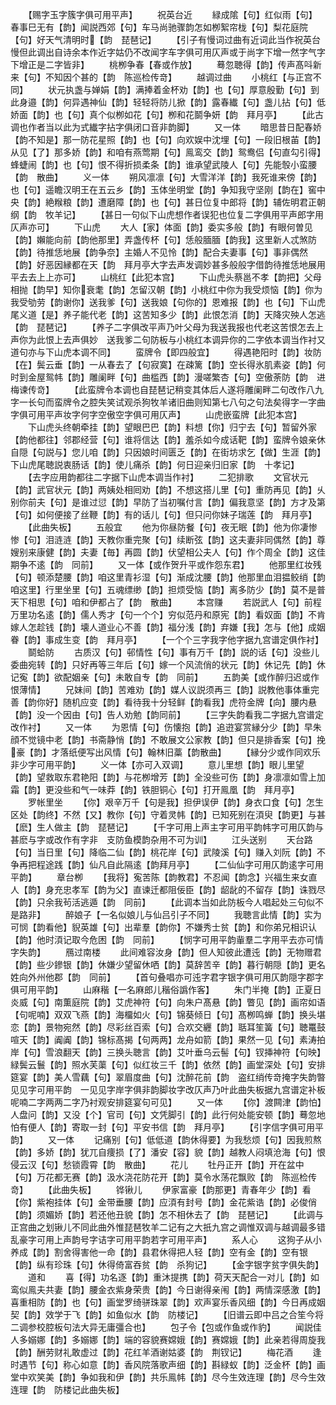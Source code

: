 <!-- { "loadSidebar": true } -->
　　【赐字玉字簇字俱可用平声】
　　祝英台近
　　緑成隂【句】红似雨【句】春事巳无有【韵】闻説西郊【句】车马尚驰骤韵怎如栁絮帘栊【句】梨花庭院【句】好天气清明时【韵　琵琶记】
　　【引子有慢词过曲有近词此当作祝英台慢但此调出自诗余本作近字姑仍不改闻字车字俱可用仄声或于尚字下增一然字气字下增正是二字皆非】
　　桃栁争春【春或作放】
　　蓦忽聴得【韵】传声髙呌新来【句】不知因个甚的【韵　陈巡检传竒】
　　越调过曲
　　小桃红【与正宫不同】
　　状元执盏与婵娟【韵】满捧着金杯劝【韵】也【句】厚意殷勤【句】到此身邉【韵】何异遇神仙【韵】轻轻将防儿掀【韵】露春纎【句】盏儿拈【句】低娇面【韵】也【句】真个似栁如花【句】栁和花鬬争妍【韵　拜月亭】
　　【此古调也作者当以此为式纎字拈字俱闭口音非韵脚】
　　又一体
　　暗思昔日配春娇【韵不知是】那一防花星照【韵】也【句】向欢娱中沈埋【句】一段旧根苖【韵】从见【了】那多娇【韵】和咱有燕莺期【句】鳯鸾交【韵】鸳鸯侣【句直勾引得】蜂蜨闹【韵】也【句】恨不得折损柔条【韵】谁承望武陵人【句】先能彀小蛮腰【韵　散曲】
　　义一体
　　朔风凛凛【句】大雪洋洋【韵】我死谁来傍【韵】也【句】遥瞻汉明王在五云乡【韵】玉体坐明堂【韵】争知我守坚刚【韵在】窖中央【韵】絶糇粮【韵】遭磨障【韵】也【句】甚日位复中郎将【韵】辅佐明君正朝纲【韵　牧羊记】
　　【甚日一句似下山虎想作者误犯也位复二字俱用平声郎字用仄声亦可】
　　下山虎
　　大人【家】体面【韵】委实多般【韵】有眼何曽见【韵】嬾能向前【韵他那里】弄盏传杯【句】恁般腼腼【韵我】这里新人忒煞防【韵】待推恁地展【韵争奈】主婚人不见怜【韵】配合夫妻事【句】事非偶然【韵】好恶因縁都在天【韵　拜月亭大字去声发调妙甚多般般字借韵待推恁地展用平去去上上亦可】
　　山桃红【此犯本宫】
　　下山虎头蔡邕不孝【韵把】父母相抛【韵早】知你衰耄【韵】怎留汉朝【韵】小桃红中你为我受烦恼【韵】你为我受劬劳【韵谢你】送我爹【句】送我娘【句你的】恩难报【韵】也【句】下山虎尾义道【是】养子能代老【韵】这苦知多少【韵】此恨怎消【韵】天降灾殃人怎逃【韵　琵琶记】
　　【养子二字俱改平声乃叶父母为我送我报也代老这苦恨怎去上声你为此恨上去声俱妙　送我爹二句防板与小桃红本调异你的二字依本调当作衬又道句亦与下山虎本调不同】
　　蛮牌令【即四般宜】
　　得遇艳阳时【韵】妆防【在】鬓云垂【韵】一从春去了【句寂寞】在疎篱【韵】空长得氷肌素姿【韵】何时到金屋鸳帏【韵】雕阑畔【句】曲槛西【韵】漫嗟繁杏【句】空傲荼防【韵　进梅谏传竒】
　　【此蛮牌令本调也自琵琶记稍变其体后人遂将雕阑畔二句改作八九字一长句而蛮牌令之腔失笑试观杀狗牧羊诸旧曲则知第七八句之句法矣得字一字曲字俱可用平声妆字何字空傲空字俱可用仄声】
　　山虎嵌蛮牌【此犯本宫】
　　下山虎头终朝牵挂【韵】望眼巴巴【韵】料想【你】归宁去【句】暂留外家【韵他都往】邻郡经营【句】谁将信达【韵】羞杀如今成话靶【韵】蛮牌令娘亲休自隠【句説与】您儿咱【韵】只因娘时间匮乏【韵】在街坊求乞【做】生涯【韵】下山虎尾聴説衷肠话【韵】使儿痛杀【韵】何日迎亲归旧家【韵　十孝记】
　　【去字应用韵都往二字据下山虎本调当作衬】
　　二犯排歌
　　文官状元【韵】武官状元【韵】两姨处相囘劝【韵】不想这搭儿里【句】重防再见【韵】乆别你前夫【句】是谁过愆【韵】早防了当初嘱付言【韵】偏我意坚【韵】方才及第【句】如何便接了丝鞭【韵】有的话儿【句】但只问你妹子瑞莲【韵　拜月亭】
　　【此曲失板】
　　五般宜
　　他为你昼防餐【句】夜无眠【韵】他为你凄惨惨【句】泪涟涟【韵】天教你重完聚【句】续断弦【韵】这夫妻非同偶然【韵】尊嫂别来康健【韵】夫妻【毎】再圆【韵】伏望相公夫人【句】作个周全【韵】这佳期争不逺【韵　同前】
　　又一体【或作贺升平或作怨东君】
　　他那里红妆残【句】顿添楚腰【韵】咱这里青衫湿【句】渐成沈腰【韵】他那里血泪揾鲛绡【韵咱这里】行里坐里【句】五魂缥缈【韵】担烦受恼【韵】离多防少【韵】莫不是普天下相思【句】咱和伊都占了【韵　散曲】
　　本宫赚
　　若説武人【句】前程万里功名逺【韵】儒人秀才【句一个个】穷似范丹和原宪【韵】看奴面【韵】不肯嫁人怎趁钱【韵】壊人道业心不善【韵】福分浅【韵】弃嫌【我】怎与【他】成姻眷【韵】事成生变【韵　拜月亭】
　　【一个个三字我字他字据九宫谱定俱作衬】
　　鬬蛤防
　　古质汉【句】邨情性【句】事有万千【韵】説的话【句】没些儿委曲宛转【韵】只好再等三年后【句】嫁一个风流俏的状元【韵】休记先【韵】休记寃【韵】欲配姻亲【句】未敢自专【韵　同前】
　　五韵美【或作醉归迟或作恨薄情】
　　兄妹间【韵】苦难劝【韵】媒人议説须再三【韵】説教他事体重完善【韵你好】随机应变【韵】看待我十分轻鲜【韵看我】虎符金牌【向】腰内悬【韵】没一个因由【句】告人劝勉【韵同前】
　　【三字失韵看我二字据九宫谱定改作衬】
　　又一体
　　为恩情【句】伤懐抱【韵】追逰宴赏縁分少【韵】早朱顔不觉镜中老【韵】书斋静悄【韵】不敢展文公家教【韵】但只是排香案【句】挽豪【韵】才落纸便写出风情【句】翰林旧藁【韵散曲】
　　【縁分少或作同欢乐非少字可用平韵】
　　义一体【亦可入双调】
　　意儿里想【韵】眼儿里望【韵】望救取东君艳阳【韵】与花栁增芳【韵】全没些可伤【韵】身凛凛如雪上加霜【韵】更没些和气一味莽【韵】铁胆铜心【句】打开鳯凰【韵　拜月亭】
　　罗帐里坐
　　【你】艰辛万千【句是我】担伊误伊【韵】身衣口食【句】怎生区处【韵终】不然【又】教你【句】守着灵帏【韵】已知死别在湏臾【韵更】与甚【麽】生人做主【韵　琵琶记】
　　【千字可用上声主字可用平韵帏字可用仄韵与甚麽与字或改作有字非　支防鱼模韵杂用不可为训】
　　江头送别
　　天台路【句】当日里【句】降临二仙【韵】桃花岸【句】武陵溪【句】赚入刘阮【韵】不争再把程途践【韵】仙凡自此隔逺【韵拜月亭】
　　【二仙仙字可用仄韵逺字可用平韵】
　　章台栁
　　【我将】寃苦陈【韵教君】不忍闻【韵念】兴福生来女直人【韵】身充忠孝军【韵为父】直谏迁都阻佞臣【韵】龆龀的不留存【韵】诛戮尽【韵】只余我茍活逃遁【韵　同前】
　　【此调本当如此防板今人唱起处三句似不是路非】
　　醉娘子【一名似娘儿与仙吕引子不同】
　　我聴言此情【韵】实为可悯【韵看他】貎英雄【句】出辈羣【韵你】不嫌秀士贫【韵】和你弟兄相识认【韵】他时湏记取今危困【韵　同前】
　　【悯字可用平韵軰羣二字用平去亦可情字失韵】
　　鴈过南楼
　　此间难容汝身【韵】但人知彼此遭迍【韵】无物赠君【韵】些少鏒银【韵】休嫌少望留休哂【韵】莫辞苦辛【韵】暮行朝隠【韵】更名姓向外州他郡【韵　同前】
　　【首句叠唱亦可迍字君字银字俱可用仄韵隠字郡字俱可用平韵】
　　山麻稭【一名麻郎儿稭俗譌作客】
　　朱门半掩【韵】正夏日炎威【句】南薫庭院【韵】艾虎神符【句】向朱户髙悬【韵】瞥见【韵】画帘如语【句呢喃】双双飞燕【韵】海橊如火【句】锦葵倾日【句】髙栁鸣蝉【韵】换头堪恋【韵】景物宛然【韵】尽彩丝百索【句】合欢交纒【韵】聒耳笙簧【句】聴鼍鼓喧天【韵】阗阗【韵】锦标髙揭【句两两】龙舟如箭【韵】果然一见【句】素涛拍岸【句】雪浪翻天【韵】三换头聴言【韵】艾叶垂乌云髻【句】钗挿神符【句映】緑鬓云鬟【韵】照水芙蕖【句】似红妆三千【韵】依然【韵】画堂深处【句】安排筵宴【韵】美人雪藕【句】翠眉度曲【句】沈醉花前【韵　盗红绡传竒掩字失韵暼见见字可用平韵　一见见字岸字俱非韵脚妆字改仄声乃叶此曲失板据九宫谱定补板呢喃二字两两二字乃衬观安排筵宴句可见】
　　又一体
　　【你】渡闗津【韵怕】人盘问【韵】又没【个】官司【句】文凭脚引【韵】此行何处能安顿【韵】蓦忽地怕有便人【韵】寄取一封【句】平安书信【韵　拜月亭】
　　【引字信字俱可用平韵】
　　又一体
　　记痛别【句】低低道【韵休得要】为我愁烦【句】因我煎熬【韵】多娇【韵】犹兀自痩损【了】潘安【容】貌【韵】越教人闷填沧海【句】恨侵云汉【句】愁锁霞霄【韵　散曲】
　　花儿
　　牡丹正开【韵】开在盆中【句】万花都无赛【韵】汲水浇花防花开【韵】莫令水荡花飘败【韵　陈巡检传竒】
　　【此曲失板】
　　铧锹儿
　　伊家富豪【韵那更】青春年少【韵】看【你】紫袍挂体【句】金带垂腰【韵】应湏有封号【韵】金花紫诰【韵】必俊俏【韵】须媚娇【韵】若还他丑貌【韵】怎不相休去了【韵　琵琶记】
　　【此调与正宫曲之划锹儿不同此曲外惟琵琶牧羊二记有之大扺九宫之调惟双调与越调最多错乱豪字可用上声韵号字诘字可用平韵若字可用平声】
　　系人心
　　这狗子从小养成【韵】割舍得害他一命【韵】县君休得把人轻【韵】空有金【韵】空有银【韵】纵有珍珠【句】休得倚富吞贫【韵　杀狗记】
　　【金字银字贫字俱失韵】
　　道和
　　喜【得】功名逐【韵】重沐提携【韵】荷天天配合一对儿【韵】如鸾似鳯夫共妻【韵】腰金衣紫身荣贵【韵】今日谢得亲闱【韵】两情深感激【韵】喜重相防【韵】也【句】画堂罗绮骈珠翠【韵】欢声宴乐香风细【韵】今日再成姻契【韵】效学于飞【韵】如鱼似水【韵　防楼记】
　　【旧谱云即中吕之合笙今将二调参校腔板句法大异无庸彊合也】
　　包子令【包或作鱼或作豹】
　　闻説佳人多嫋娜【韵】多嫋娜【韵】端的容貌赛嫦娥【韵】赛嫦娥【韵】此亲若得周旋我【韵】酬劳财礼敢虚过【韵】花红羊酒谢姑婆【韵　荆钗记】
　　梅花酒
　　逢时遇节【句】称心如意【韵】香风院落歌声细【韵】斟緑蚁【韵】泛金杯【韵】画堂中欢笑美【韵】争如我和伊【韵】共乐鳯帏【韵】尽今生效连理【韵】尽今生效连理【韵　防楼记此曲失板】
